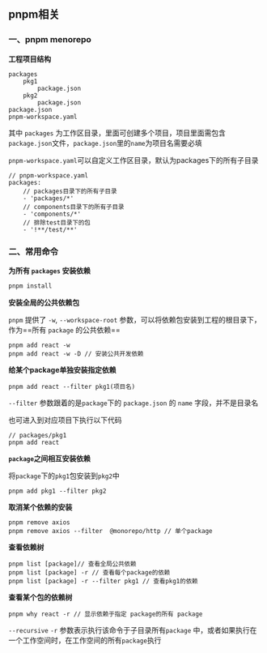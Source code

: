 ## pnpm相关

### 一、pnpm menorepo

**工程项目结构**

```shell
packages
    pkg1
        package.json
    pkg2
        package.json
package.json
pnpm-workspace.yaml
```

其中 `packages` 为工作区目录，里面可创建多个项目，项目里面需包含`package.json`文件，`package.json`里的`name`为项目名需要必填

`pnpm-workspace.yaml`可以自定义工作区目录，默认为packages下的所有子目录

```shell
// pnpm-workspace.yaml
packages:
    // packages目录下的所有子目录
    - 'packages/*'
    // components目录下的所有子目录
    - 'components/*'
    // 排除test目录下的包
    - '!**/test/**'
```

### 二、常用命令

**为所有 `packages` 安装依赖**

```js
pnpm install
```

**安装全局的公共依赖包**

`pnpm` 提供了 `-w`, `--workspace-root` 参数，可以将依赖包安装到工程的根目录下，作为==所有 `package` 的公共依赖==

```shell
pnpm add react -w
pnpm add react -w -D // 安装公共开发依赖
```

**给某个package单独安装指定依赖**

```shell
pnpm add react --filter pkg1(项目名)
```

`--filter` 参数跟着的是`package`下的 `package.json` 的 `name` 字段，并不是目录名

也可进入到对应项目下执行以下代码

```shell
// packages/pkg1
pnpm add react
```

**`package`之间相互安装依赖**

将`package`下的`pkg1`包安装到`pkg2`中

```shell
pnpm add pkg1 --filter pkg2
```

**取消某个依赖的安装**

```shell
pnpm remove axios
pnpm remove axios --filter  @monorepo/http // 单个package
```

**查看依赖树**

```shell
pnpm list [package]// 查看全局公共依赖
pnpm list [package] -r // 查看每个package的依赖
pnpm list [package] -r --filter pkg1 // 查看pkg1的依赖
```

**查看某个包的依赖树**

```shell
pnpm why react -r // 显示依赖于指定 package的所有 package
```

`--recursive` `-r` 参数表示执行该命令于子目录所有`package` 中，或者如果执行在一个工作空间时，在工作空间的所有`package`执行

